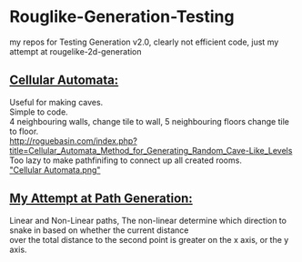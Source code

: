# Rouglike-Generation-Testing
my repos for Testing Generation v2.0, clearly not efficient code, just my attempt at rougelike-2d-generation

## [Cellular Automata:](https://github.com/Mehr1us/Rouglike-Generation-Testing/blob/main/CAutomata.cpp)  
Useful for making caves.  
Simple to code.  
4 neighbouring walls, change tile to wall, 5 neighbouring floors change tile to floor.  
http://roguebasin.com/index.php?title=Cellular_Automata_Method_for_Generating_Random_Cave-Like_Levels  
Too lazy to make pathfinifing to connect up all created rooms.  
["Cellular Automata.png"](https://github.com/Mehr1us/Rouglike-Generation-Testing/blob/main/CAutomata.png)  

## [My Attempt at Path Generation:](https://github.com/Mehr1us/Rouglike-Generation-Testing/blob/main/PathTest.cpp)  
Linear and Non-Linear paths, The non-linear determine which direction to snake in based on whether the current distance  
over the total distance to the second point is greater on the x axis, or the y axis.  
